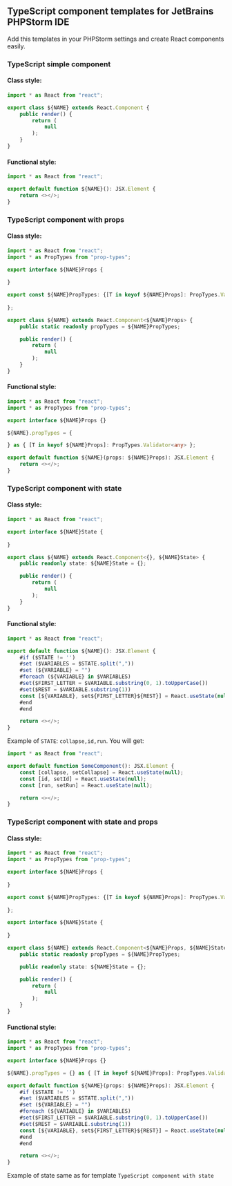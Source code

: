 ## TypeScript component templates for JetBrains PHPStorm IDE
Add this templates in your PHPStorm settings and create React components easily. 

### TypeScript simple component
#### Class style:
```typescript
import * as React from "react";

export class ${NAME} extends React.Component {
    public render() {
        return (
            null
        );
    }
}

```
#### Functional style:
```typescript
import * as React from "react";

export default function ${NAME}(): JSX.Element {
    return <></>;
}

```

### TypeScript component with props
#### Class style:
```typescript
import * as React from "react";
import * as PropTypes from "prop-types";

export interface ${NAME}Props {
    
}

export const ${NAME}PropTypes: {[T in keyof ${NAME}Props]: PropTypes.Validator<any>} = {
    
};

export class ${NAME} extends React.Component<${NAME}Props> {
    public static readonly propTypes = ${NAME}PropTypes;

    public render() {
        return (
            null
        );
    }
}

```
#### Functional style:
```typescript
import * as React from "react";
import * as PropTypes from "prop-types";

export interface ${NAME}Props {}

${NAME}.propTypes = {

} as { [T in keyof ${NAME}Props]: PropTypes.Validator<any> };

export default function ${NAME}(props: ${NAME}Props): JSX.Element {
    return <></>;
}

```

### TypeScript component with state
#### Class style:
```typescript
import * as React from "react";

export interface ${NAME}State {
    
}

export class ${NAME} extends React.Component<{}, ${NAME}State> {
    public readonly state: ${NAME}State = {};

    public render() {
        return (
            null
        );
    }
}

```
#### Functional style:
```typescript
import * as React from "react";

export default function ${NAME}(): JSX.Element {
    #if ($STATE != '')
    #set ($VARIABLES = $STATE.split(","))
    #set (${VARIABLE} = "")
    #foreach (${VARIABLE} in $VARIABLES)
    #set($FIRST_LETTER = $VARIABLE.substring(0, 1).toUpperCase())
    #set($REST = $VARIABLE.substring(1))
    const [${VARIABLE}, set${FIRST_LETTER}${REST}] = React.useState(null);
    #end
    #end

    return <></>;
}

```
Example of `STATE`: `collapse,id,run`. You will get:
```typescript
import * as React from "react";

export default function SomeComponent(): JSX.Element {
    const [collapse, setCollapse] = React.useState(null);
    const [id, setId] = React.useState(null);
    const [run, setRun] = React.useState(null);

    return <></>;
}

```

### TypeScript component with state and props
#### Class style:
```typescript
import * as React from "react";
import * as PropTypes from "prop-types";

export interface ${NAME}Props {
    
}

export const ${NAME}PropTypes: {[T in keyof ${NAME}Props]: PropTypes.Validator<any>} = {
    
};

export interface ${NAME}State {
    
}

export class ${NAME} extends React.Component<${NAME}Props, ${NAME}State> {
    public static readonly propTypes = ${NAME}PropTypes;

    public readonly state: ${NAME}State = {};

    public render() {
        return (
            null
        );
    }
}

```
#### Functional style:
```typescript
import * as React from "react";
import * as PropTypes from "prop-types";

export interface ${NAME}Props {}

${NAME}.propTypes = {} as { [T in keyof ${NAME}Props]: PropTypes.Validator<any> };

export default function ${NAME}(props: ${NAME}Props): JSX.Element {
    #if ($STATE != '')
    #set ($VARIABLES = $STATE.split(","))
    #set (${VARIABLE} = "")
    #foreach (${VARIABLE} in $VARIABLES)
    #set($FIRST_LETTER = $VARIABLE.substring(0, 1).toUpperCase())
    #set($REST = $VARIABLE.substring(1))
    const [${VARIABLE}, set${FIRST_LETTER}${REST}] = React.useState(null);
    #end
    #end

    return <></>;
}

```
Example of state same as for template `TypeScript component with state`
